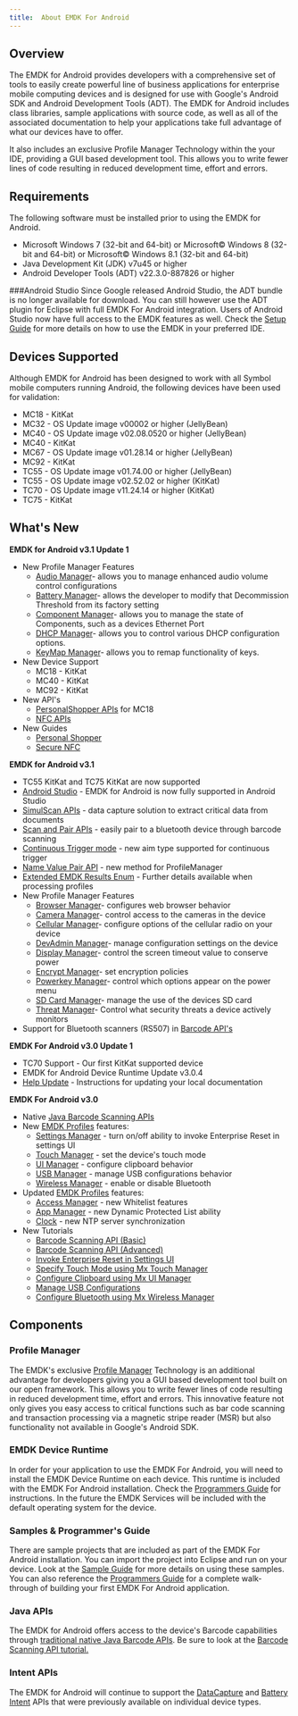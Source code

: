 ```yaml
---
title:  About EMDK For Android
---
```


## Overview
The EMDK for Android provides developers with a comprehensive set of tools to easily create powerful line of business applications for enterprise mobile computing devices and is designed for use with Google's Android SDK and Android Development Tools (ADT). The EMDK for Android includes class libraries, sample applications with source code, as well as all of the associated documentation to help your applications take full advantage of what our devices have to offer.

It also includes an exclusive Profile Manager Technology within the your IDE, providing a GUI based development tool. This allows you to write fewer lines of code resulting in reduced development time, effort and errors.

## Requirements
The following software must be installed prior to using the EMDK for Android.

* Microsoft Windows 7 (32-bit and 64-bit)  or Microsoft&copy; Windows 8 (32-bit and 64-bit) or Microsoft&copy; Windows 8.1 (32-bit and 64-bit)
* Java Development Kit (JDK) v7u45 or higher
* Android Developer Tools (ADT) v22.3.0-887826 or higher

###Android Studio
Since Google released Android Studio, the ADT bundle is no longer available for download. You can still however use the ADT plugin for Eclipse with full EMDK For Android integration.  Users of Android Studio now have full access to the EMDK features as well. Check the [Setup Guide](/emdk-for-android/3-1/guide/setup) for more details on how to use the EMDK in your preferred IDE.

## Devices Supported
Although EMDK for Android has been designed to work with all Symbol mobile computers running Android, the following devices have been used for validation:

* MC18 - KitKat
* MC32 - OS Update image v00002 or higher (JellyBean)
* MC40 - OS Update image v02.08.0520 or higher (JellyBean)
* MC40 - KitKat
* MC67 - OS Update image v01.28.14 or higher (JellyBean)
* MC92 - KitKat
* TC55 - OS Update image v01.74.00 or higher (JellyBean)
* TC55 - OS Update image v02.52.02 or higher (KitKat)
* TC70 - OS Update image v11.24.14 or higher (KitKat)
* TC75 - KitKat


## What's New

**EMDK for Android v3.1 Update 1**

* New Profile Manager Features
	* [Audio Manager](/emdk-for-android/3-1/guide/profiles/audio)-  allows you to manage enhanced audio volume control configurations
	* [Battery Manager](/emdk-for-android/3-1/guide/profiles/battery)- allows the developer to modify that Decommission Threshold from its factory setting
	* [Component Manager](/emdk-for-android/3-1/guide/profiles/component)- allows you to manage the state of Components, such as a devices Ethernet Port
	* [DHCP Manager](/emdk-for-android/3-1/guide/profiles/dhcp)- allows you to control various DHCP configuration options.
	* [KeyMap Manager](/emdk-for-android/3-1/guide/profiles/keymap)- allows you to remap functionality of keys.
* New Device Support
	* MC18 - KitKat
	* MC40 - KitKat
	* MC92 - KitKat
* New API's
	* [PersonalShopper APIs](/emdk-for-android/3-1/guide/reference/EMDKList?PersonalShopper) for MC18
	* [NFC APIs](/emdk-for-android/3-1/guide/reference/EMDKList?SecureNfcManager)
* New Guides
	* [Personal Shopper](/emdk-for-android/3-1/guide/personalshopper)
	* [Secure NFC](/emdk-for-android/3-1/guide/securenfc)

**EMDK for Android v3.1**

* TC55 KitKat and TC75 KitKat are now supported
* [Android Studio](/emdk-for-android/3-1/guide/setupAndroidStudio) - EMDK for Android is now fully supported in Android Studio
* [SimulScan APIs](/emdk-for-android/3-1/guide/reference/EMDKList?SimulScan%20APIs) - data capture solution to extract critical data from documents
* [Scan and Pair APIs](/emdk-for-android/3-1/guide/reference/EMDKList?ScanAndPair%20APIs) - easily pair to a bluetooth device through barcode scanning
* [Continuous Trigger mode](/emdk-for-android/3-1/api/ScannerConfig?ScannerConfig.AimType) - new aim type supported for continuous trigger
* [Name Value Pair API](/emdk-for-android/3-1/api/ProfileManager?CreateNameValuePair%28java.lang.String%2520emdkName%2C%2520java.lang.String%2520paramName%2C%2520java.lang.String%2520paramValue%29) - new method for ProfileManager
* [Extended EMDK Results Enum](/emdk-for-android/3-1/api/EMDKResults?EMDKResults.%E2%80%8BEXTENDED_STATUS_CODE) - Further details available when processing profiles
* New Profile Manager Features
	* [Browser Manager](/emdk-for-android/3-1/guide/profiles/browser)- configures web browser behavior
	* [Camera Manager](/emdk-for-android/3-1/guide/profiles/camera)- control access to the cameras in the device
	* [Cellular Manager](/emdk-for-android/3-1/guide/profiles/cellular)- configure options of the  cellular radio on your device
	* [DevAdmin Manager](/emdk-for-android/3-1/guide/profiles/devadmin)-  manage configuration settings on the device
	* [Display Manager](/emdk-for-android/3-1/guide/profiles/display)-  control the screen timeout value to conserve power
	* [Encrypt Manager](/emdk-for-android/3-1/guide/profiles/encrypt)-  set encryption policies
	* [Powerkey Manager](/emdk-for-android/3-1/guide/profiles/powerkey)-  control which options appear on the power menu
	* [SD Card Manager](/emdk-for-android/3-1/guide/profiles/sdcard)-  manage the use of the devices SD card
	* [Threat Manager](/emdk-for-android/3-1/guide/profiles/threat)-  Control what security threats a device actively monitors
* Support for Bluetooth scanners (RS507) in [Barcode API's](/emdk-for-android/3-1/api/BarcodeInterfaceConfig) 

**EMDK For Android v3.0 Update 1**

* TC70 Support - Our first KitKat supported device
* EMDK for Android Device Runtime Update v3.0.4
* [Help Update](/emdk-for-android/3-1/guide/abouthelp) - Instructions for updating your local documentation

**EMDK For Android v3.0**

* Native [Java Barcode Scanning APIs](/emdk-for-android/3-1/guide/reference/EMDKList)
* New [EMDK Profiles](/emdk-for-android/3-1/guide/profiles/usingwizard) features:
	* [Settings Manager](/emdk-for-android/3-1/guide/profiles/settings) - turn on/off ability to invoke Enterprise Reset in settings UI
	* [Touch Manager](/emdk-for-android/3-1/guide/profiles/touch) - set the device's touch mode
	* [UI Manager](/emdk-for-android/3-1/guide/profiles/ui) - configure clipboard behavior
	* [USB Manager](/emdk-for-android/3-1/guide/profiles/usb) - manage USB configurations behavior
	* [Wireless Manager](/emdk-for-android/3-1/guide/profiles/wireless) - enable or disable Bluetooth
* Updated [EMDK Profiles](/emdk-for-android/3-1/guide/profiles/usingwizard) features:
	* [Access Manager](/emdk-for-android/3-1/guide/profiles/access) - new Whitelist features
	* [App Manager](/emdk-for-android/3-1/guide/profiles/app) - new Dynamic Protected List ability
	* [Clock](/emdk-for-android/3-1/guide/profiles/clock) - new NTP server synchronization
* New Tutorials
	* [Barcode Scanning API (Basic)](/emdk-for-android/3-1/tutorial/tutBasicScanningAPI)
	* [Barcode Scanning API (Advanced)](/emdk-for-android/3-1/guide/tutorial/tutAdvancedScanningAPI)
	* [Invoke Enterprise Reset in Settings UI](/emdk-for-android/3-1/guide/tutorial/tutMxSettingsManager)
	* [Specify Touch Mode using Mx Touch Manager](/emdk-for-android/3-1/guide/tutorial/tutMxTouchManager)
	* [Configure Clipboard using Mx UI Manager](/emdk-for-android/3-1/guide/tutorial/tutMxUIManager)
	* [Manage USB Configurations](/emdk-for-android/3-1/guide/tutorial/tutMxUSBManager)
	* [Configure Bluetooth using Mx Wireless Manager](/emdk-for-android/3-1/guide/tutorial/tutMxWirelessManager)

## Components

### Profile Manager
The EMDK's exclusive [Profile Manager](/emdk-for-android/3-1/guide/profiles/usingwizard) Technology is an additional advantage for developers giving you a GUI based development tool built on our open framework. This allows you to write fewer lines of code resulting in reduced development time, effort and errors. This innovative feature not only gives you easy access to critical functions such as bar code scanning and transaction processing via a magnetic stripe reader (MSR) but also functionality not available in Google's Android SDK.   
### EMDK Device Runtime
In order for your application to use the EMDK For Android, you will need to install the EMDK Device Runtime on each device. This runtime is included with the EMDK For Android installation. Check the [Programmers Guide](/emdk-for-android/3-1/guide/tutorial/tutdatacaptureprofile) for instructions. In the future the EMDK Services will be included with the default operating system for the device.

### Samples & Programmer's Guide
There are sample projects that are included as part of the EMDK For Android installation. You can import the project into Eclipse and run on your device. Look at the [Sample Guide](/emdk-for-android/3-1/guide/sample/sampledatacaptureprofile) for more details on using these samples. You can also reference the [Programmers Guide](/emdk-for-android/3-1/guide/tutorial/tutdatacaptureprofile) for a complete walk-through of building your first EMDK For Android application.

### Java APIs
The EMDK for Android offers access to the device's Barcode capabilities through [traditional native Java Barcode APIs](/emdk-for-android/3-1/guide/reference/EMDKList). Be sure to look at the [Barcode Scanning API tutorial.](/emdk-for-android/3-1/guide/tutorial/tutBasicScanningAPI)

### Intent APIs
The EMDK for Android will continue to support the [DataCapture](/emdk-for-android/3-1/guide/reference/refdatacaptureintent) and [Battery Intent](/emdk-for-android/3-1/guide/reference/refbatteryintent) APIs that were previously available on individual device types. 

<a name="faqs"></a>
<!--
## Frequently Asked Questions
**Q: Where can I download a copy of the EMDK for Android?**

A: The EMDK for Android can be downloaded from Support Portal [here](https://portal.motorolasolutions.com/Support/US-EN/Mobile+Networks+RFID+and+BarCode+Scanners/Mobile+Computers/Developer+Kits+and+Software+Tools/Mobile%20Computer%20Software%20and%20Developer%20Tools_US-EN)

**Q: Is there a cost for the EMDK for Android?**

A: No, EMDK for Android is available for free and can be downloaded from Support Portal [here](https://portal.motorolasolutions.com/Support/US-EN/Mobile+Networks+RFID+and+BarCode+Scanners/Mobile+Computers/Developer+Kits+and+Software+Tools/Mobile%20Computer%20Software%20and%20Developer%20Tools_US-EN)

**Q: Which device does the EMDK for Android support and which operating systems?**

A: The EMDK for Android supports the following devices only:

* MC32 (Jellybean)
* MC40 (Jellybean)
* MC67 (Jellybean)
* TC55 (Jellybean)
* TC70 (Kit Kat)

**Q: Which desktop operating systems are supported by the EMDK for Android support?**

A: The EMDK for Android  is supported on Windows 7, Windows 8 and Windows 8.1.

**Q: Can the EMDK for Android be installed on Windows XP?**

A: No, the EMDK for Android does not support Windows XP and there are no current plans to support this operating system.

**Q: Can the EMDK for Android be installed on a MAC?**

A: No, the EMDK for Android does not support MAC OS. MAC support will be considered in a future release of the EMDK for Android. However you can use virtualization solutions such as VMware fusion to run one of the supported Windows operating systems on a MAC.

**Q: Can the EMDK for Android be used with Android Studio?**

A: You may be able to import existing projects and build successfully with Android Studio. However full integration, like Profile Manager, will not work and the EMDK for Android at this time does not support Android Studio. Official support for Android Studio will be made available in a future release of the EMDK for Android.

**Q: What documentation is available for EMDK for Android and where can I obtain it?**

A: Besides this self contained set of documentation, additional and/or updated documentation for the EMDK can be found on the LaunchPad here:

* [EMDK Landing page](https://developer.motorolasolutions.com/community/android/emdk) 
* [Tutorials](https://developer.motorolasolutions.com/community/android/emdk/tutorials) 
* [Samples](https://developer.motorolasolutions.com/community/android/emdk/samples) 
* [API Reference](https://developer.motorolasolutions.com/community/android/emdk/reference) 
* [Profile Manager](https://developer.motorolasolutions.com/community/android/emdk/profiles)

**Q: Will my app run across the entire MSI android portfolio?**

A: EMDK for Android is designed to be compatible with all Symbol devices, Android OS and BSPs. However, the compatibility of your application will depend on not just the EMDK architecture, but also on Google's SDK. See above for what versions were validated.

**Q: Can the EMDK for Android be used as a staging tool?**

A: The EMDK for Android is targeted for developers and the development of applications. Customers may develop an application which configures aspects of a device however the EMDK is not a staging tool.

**Q: I understand the EMDK for Android offers a feature called Profile Manager, what is this?**

A: The Profile Manager is provided as an Eclipse plug-in that offers developers a GUI development tool. The tool creates a "profile" which is comprised of "profile features" defined by the developer for value-add capabilities such as Barcode Scanning & MSR as well as device configuration features like Clock, Power, Certificates and Application Access. These features can then be invoked and modified within the applications through the Profile Manager API.

**Q: What are the benefits of the Profile Manager GUI and API?**

A: The Profile Manager GUI and APIs allow you to, quickly and easily leverage device value-add features. The user interface makes it easy for developers to pick and choose the features they need, eliminating the need to code these options. With the Profile Manager API, developers can invoke and modify features as needed within their application. This gives you the fine level of control you need while reducing development time, effort and errors.

**Q: Does the EMDK for Android offer APIs for direct control of device value adds?**

A: Yes, the since version 3.0 of EMDK for Android, traditional Java APIs have been made available to provide Barcode scanning abilities. Other device value adds may be provided using this mechanism in the future.

**Q: I understand that the EMDK for Android supports Intents; what is an Intent?**

A: An Intent is a standard Android inter-application messaging mechanism. For more information please see Google's documentation on Android Intent; http://developer.android.com/reference/android/content/Intent.html

**Q: How does Mobility Extensions (MX) relate to the EMDK for Android?**

A: The EMDK for Android provides developers with a programmatic interface to the MX value-add features on our devices. Future releases of the EMDK for Android will offer additional features as we continue to expand MX capabilities.

**Q: I have started developed of my application with the EMDK for Android, what are the features of the EMDK and what are my alternatives?**

A: The EMDK for Android is designed to expose MX value-add features and provides developers with a GUI tool to help reduce the development effort. Many of the device specific features such as Barcode scanning and MSR will be provided as part of the EMDK for Android. However standard Android APIs from Google such as Audio and Keyboard will not.
 
The intent of the EMDK is to provide developers with commonly required programmatic features for Line of Business applications. The EMDK for Android is meant to be used alongside the Google Android SDK to provide developers a comprehensive set of features without having to have a signed application. Below is a list of key features and there availability within the EMDK for Android and Google's Android SDK. This is meant to be used as a reference guide to provide clarity on when to use the EMDK versus the Android SDK. 


<table>
<tr>
<th>Feature</th>
<th>EMDK for Android</th>
<th>Google Android SDK</th>
</tr>
<tr>
<td>Barcode / Scanning</td>
<td> Data Capture Intent <br/>Barcode Profile<br/>Barcode API</td>
<td></td>
</tr>
<tr>
<td>Image Capture</td>
<td></td>
<td>android.hardware.camera</td>
</tr>
<tr>
<td>MagStripe Reader</td>
<td>Data Capture Intent<br/>MSR Profile</td>
<td></td>
</tr>
<tr>
<td>Wi-Fi Settings</td>
<td>Wi-Fi Profile</td>
<td>android.net.wifi.WifiManager <br/>android.net.wifi.p2p.WifiP2pManager</td>
</tr>
<tr>
<td>Fusion Settings</td>
<td>Wi-Fi Profile</td>
<td></td>
</tr>
<tr>
<td>Battery Mgt (Symbol.ResCoord)</td>
<td>Battery Intent</td>
<td>android.os.BatteryManager</td>
</tr>
<tr>
<td>Keyboard (Symbol.Keyboard)</td>
<td></td>
<td>android.inputmethodservice.Keyboard.Key</td>
</tr>
<tr>
<td>Battery Management</td>
<td>Battery Intent</td>
<td>android.os.BatteryManager</td>
</tr>
<tr>
<td>GPRS (APN) Settings</td>
<td>GPRS Profile</td>
<td></td>
</tr>
<tr>
<td>File management</td>
<td>Application Mgr Profile</td>
<td>java.io.File</td>
</tr>
<tr>
<td>Silent APK Install</td>
<td>Application Mgr Profile</td>
<td></td>
</tr>
<tr>
<td>Application White Listing</td>
<td>Access Mgr Profile</td>
<td></td>
</tr>
<tr>
<td>Display Attributes</td>
<td>Touch Profile Manager</td>
<td>android.view.Display</td>
</tr>
<tr>
<td>Audio Settings</td>
<td></td>
<td>android.media.AudioManager</td>
</tr>
<tr>
<td>Sensor (Symbol.Sensor)</td>
<td></td>
<td>android.hardware.SensorManager</td>
</tr>
<tr>
<td>Bluetooth Settings</td>
<td>Wireless Profile Manager</td>
<td>android.BluetoothAdapter</td>
</tr>
<tr>
<td>SQL Database Management</td>
<td></td>
<td>android.database.sqlite</td>
</tr>
<tr>
<td>NFC</td>
<td></td>
<td>android.nfc</td>
</tr>
<tr>
<td>Notifications</td>
<td></td>
<td>android.service.notification</td>
</tr>
<tr>
<td>Printing</td>
<td></td>
<td>android.print</td>
</tr>
<tr>
<td>XML Serialization</td>
<td></td>
<td>org.xmlpull.v1.XmlSerializer <br/> org.xml.sax</td>
</tr>
<tr>
<td>Interop Services</td>
<td></td>
<td>Java Native Interface</td>
</tr>
<tr>
<td>Threading</td>
<td></td>
<td>java.lang.Thread</td>
</tr>
<tr>
<td>Encryption</td>
<td></td>
<td>javax.crypto</td>
</tr>
<tr>
<td>Message Queue</td>
<td></td>
<td>android.os.MessageQueue</td>
</tr>
<tr>
<td>Network Communications</td>
<td></td>
<td>java.net.Socket</td>
</tr>
</table>

-->





